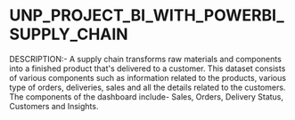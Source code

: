 # UNP_PROJECT_BI_WITH_POWERBI_SUPPLY_CHAIN
DESCRIPTION:- A supply chain transforms raw materials and components into a finished product that's delivered to a customer. This dataset consists of various components such as information related to the products, various type of orders, deliveries, sales and all the details related to the customers.
The components of the dashboard include- Sales, Orders, Delivery Status, Customers and Insights.
